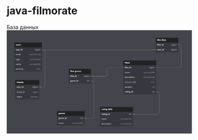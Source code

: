 # java-filmorate
База данных
![Database](https://github.com/casumazu/java-filmorate/blob/add-database/image_2023-06-05_14-07-59.png)
